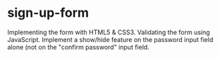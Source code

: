 # sign-up-form
 Implementing the form with HTML5 & CSS3.
 Validating the form using JavaScript.
 Implement a show/hide feature on the password input field alone (not on the "confirm password" input field.
